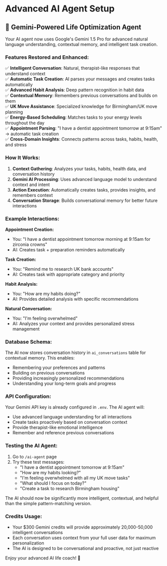 # Advanced AI Agent Setup

## 🧠 Gemini-Powered Life Optimization Agent

Your AI agent now uses Google's Gemini 1.5 Pro for advanced natural language understanding, contextual memory, and intelligent task creation.

### Features Restored and Enhanced:

✅ **Intelligent Conversation**: Natural, therapist-like responses that understand context  
✅ **Automatic Task Creation**: AI parses your messages and creates tasks automatically  
✅ **Advanced Habit Analysis**: Deep pattern recognition in habit data  
✅ **Contextual Memory**: Remembers previous conversations and builds on them  
✅ **UK Move Assistance**: Specialized knowledge for Birmingham/UK move planning  
✅ **Energy-Based Scheduling**: Matches tasks to your energy levels throughout the day  
✅ **Appointment Parsing**: "I have a dentist appointment tomorrow at 9:15am" → automatic task creation  
✅ **Cross-Domain Insights**: Connects patterns across tasks, habits, health, and stress  

### How It Works:

1. **Context Gathering**: Analyzes your tasks, habits, health data, and conversation history
2. **Gemini AI Processing**: Uses advanced language model to understand context and intent
3. **Action Execution**: Automatically creates tasks, provides insights, and remembers context
4. **Conversation Storage**: Builds conversational memory for better future interactions

### Example Interactions:

**Appointment Creation:**
- You: "I have a dentist appointment tomorrow morning at 9:15am for zirconia crowns"  
- AI: Creates task + preparation reminders automatically

**Task Creation:**  
- You: "Remind me to research UK bank accounts"
- AI: Creates task with appropriate category and priority

**Habit Analysis:**
- You: "How are my habits doing?"
- AI: Provides detailed analysis with specific recommendations

**Natural Conversation:**
- You: "I'm feeling overwhelmed"  
- AI: Analyzes your context and provides personalized stress management

### Database Schema:

The AI now stores conversation history in `ai_conversations` table for contextual memory. This enables:
- Remembering your preferences and patterns
- Building on previous conversations  
- Providing increasingly personalized recommendations
- Understanding your long-term goals and progress

### API Configuration:

Your Gemini API key is already configured in `.env`. The AI agent will:
- Use advanced language understanding for all interactions
- Create tasks proactively based on conversation context
- Provide therapist-like emotional intelligence
- Remember and reference previous conversations

### Testing the AI Agent:

1. Go to `/ai-agent` page
2. Try these test messages:
   - "I have a dentist appointment tomorrow at 9:15am"
   - "How are my habits looking?"
   - "I'm feeling overwhelmed with all my UK move tasks"
   - "What should I focus on today?"
   - "Create a task to research Birmingham housing"

The AI should now be significantly more intelligent, contextual, and helpful than the simple pattern-matching version.

### Credits Usage:

- Your $300 Gemini credits will provide approximately 20,000-50,000 intelligent conversations
- Each conversation uses context from your full user data for maximum personalization  
- The AI is designed to be conversational and proactive, not just reactive

Enjoy your advanced AI life coach! 🚀
